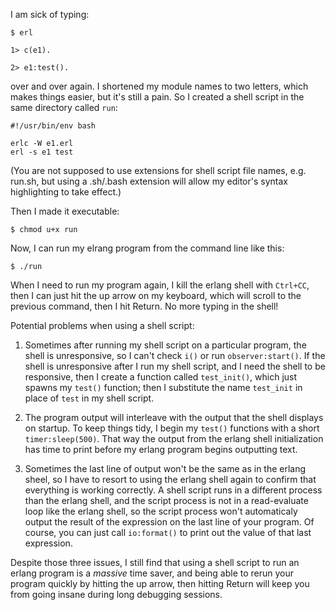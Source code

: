 I am sick of typing:

```
$ erl

1> c(e1).

2> e1:test().

```
over and over again.  I shortened my module names to two letters, which makes things easier, but it's still a pain.  So I created a shell script in the same directory called `run`:

```
#!/usr/bin/env bash

erlc -W e1.erl
erl -s e1 test
```

(You are not supposed to use extensions for shell script file names, e.g. run.sh, but using a .sh/.bash extension will allow my editor's syntax highlighting to take effect.)

Then I made it executable:
```
$ chmod u+x run
```
Now, I can run my elrang program from the command line like this:
```
$ ./run
```
When I need to run my program again, I kill the erlang shell with `Ctrl+CC`, then I can just hit the up arrow on my keyboard, which will scroll to the previous command, then I hit Return.  No more typing in the shell!  

Potential problems when using a shell script:

1. Sometimes after running my shell script on a particular program, the shell is unresponsive, so I can't check `i()` or run `observer:start()`.  If the shell is unresponsive after I run my shell script, and I need the shell to be responsive, then I create a function called `test_init()`, which just spawns my `test()` function; then I substitute the name `test_init` in place of `test` in my shell script.  

2. The program output will interleave with the output that the shell displays on startup.  To keep things tidy, I begin my `test()` functions with a short `timer:sleep(500)`.  That way the output from the erlang shell initialization has time to print before my erlang program begins outputting text.

3. Sometimes the last line of output won't be the same as in the erlang sheel, so I have to resort to using the erlang shell again to confirm that everything is working correctly.  A shell script runs in a different process than the erlang shell, and the script process is not in a read-evaluate loop like the erlang shell, so the script process won't automaticaly output the result of the expression on the last line of your program.  Of course, you can just call `io:format()` to print out the value of that last expression.

Despite those three issues, I still find that using a shell script to run an erlang program is a _massive_ time saver, and being able to rerun your program quickly by hitting the up arrow, then hitting Return will keep you from going insane during long debugging sessions.

